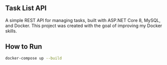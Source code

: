## Task List API

A simple REST API for managing tasks, built with ASP.NET Core 8, MySQL, and Docker. This project was created with the goal of improving my Docker skills.

##  How to Run

```bash
docker-compose up --build
